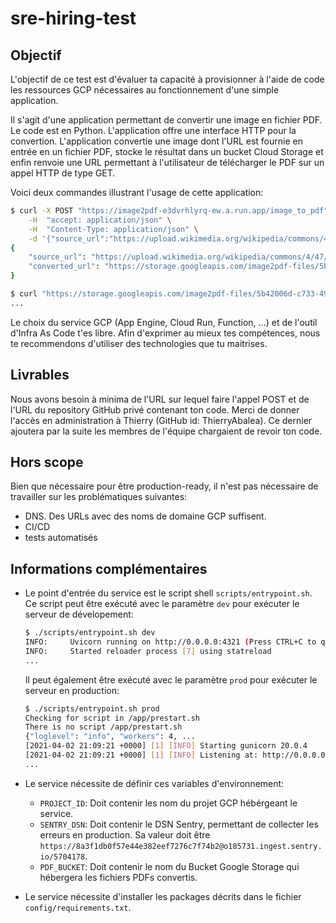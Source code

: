 # sre-hiring-test

## Objectif

L'objectif de ce test est d'évaluer ta capacité à provisionner à l'aide de code les ressources GCP nécessaires au fonctionnement d'une simple application.

Il s'agit d'une application permettant de convertir une image en fichier PDF. Le code est en Python. L'application offre une interface HTTP pour la convertion. L'application convertie une image dont l'URL est fournie en entrée en un fichier PDF, stocke le résultat dans un bucket Cloud Storage et enfin renvoie une URL permettant à l'utilisateur de télécharger le PDF sur un appel HTTP de type GET.

Voici deux commandes illustrant l'usage de cette application:

```bash
$ curl -X POST "https://image2pdf-e3dvrhlyrq-ew.a.run.app/image_to_pdf" \
    -H  "accept: application/json" \
    -H  "Content-Type: application/json" \
    -d '{"source_url":"https://upload.wikimedia.org/wikipedia/commons/4/47/PNG_transparency_demonstration_1.png"}'
{
    "source_url": "https://upload.wikimedia.org/wikipedia/commons/4/47/PNG_transparency_demonstration_1.png",
    "converted_url": "https://storage.googleapis.com/image2pdf-files/5b42006d-c733-493d-9032-a083bc870e19.pdf"
}

$ curl "https://storage.googleapis.com/image2pdf-files/5b42006d-c733-493d-9032-a083bc870e19.pdf" --output img.pdf
...
```

Le choix du service GCP (App Engine, Cloud Run, Function, ...) et de l'outil d'Infra As Code t'es libre. Afin d'exprimer au mieux tes compétences, nous te recommendons d'utiliser des technologies que tu maitrises.

## Livrables

Nous avons besoin à minima de l'URL sur lequel faire l'appel POST et de l'URL du repository GitHub privé contenant ton code. Merci de donner l'accès en administration à Thierry (GitHub id: ThierryAbalea). Ce dernier ajoutera par la suite les membres de l'équipe chargaient de revoir ton code.

## Hors scope

Bien que nécessaire pour être production-ready, il n'est pas nécessaire de travailler sur les problématiques suivantes:
- DNS. Des URLs avec des noms de domaine GCP suffisent.
- CI/CD
- tests automatisés

## Informations complémentaires

* Le point d'entrée du service est le script shell `scripts/entrypoint.sh`.
  Ce script peut être exécuté avec le paramètre `dev` pour exécuter le serveur de dévelopement:

  ```bash
  $ ./scripts/entrypoint.sh dev
  INFO:     Uvicorn running on http://0.0.0.0:4321 (Press CTRL+C to quit)
  INFO:     Started reloader process [7] using statreload
  ...
  ```

  Il peut également être exécuté avec le paramètre `prod` pour exécuter le serveur en production:

  ```bash
  $ ./scripts/entrypoint.sh prod
  Checking for script in /app/prestart.sh
  There is no script /app/prestart.sh
  {"loglevel": "info", "workers": 4, ...
  [2021-04-02 21:09:21 +0000] [1] [INFO] Starting gunicorn 20.0.4
  [2021-04-02 21:09:21 +0000] [1] [INFO] Listening at: http://0.0.0.0:4321 (1)
  ...
  ```

* Le service nécessite de définir ces variables d'environnement:

  - `PROJECT_ID`: Doit contenir les nom du projet GCP hébérgeant le service.
  - `SENTRY_DSN`: Doit contenir le DSN Sentry, permettant de collecter les erreurs en production. Sa valeur doit être `https://8a3f1db0f57e44e382eef7276c7f74b2@o185731.ingest.sentry.io/5704178`.
  - `PDF_BUCKET`: Doit contenir le nom du Bucket Google Storage qui hébergera les fichiers PDFs convertis.

* Le service nécessite d'installer les packages décrits dans le fichier `config/requirements.txt`.
